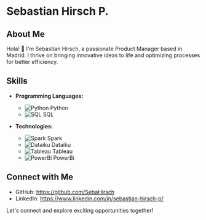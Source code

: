 # Sebastian Hirsch P.

## About Me

Hola! 👋 I'm Sebastian Hirsch, a passionate Product Manager based in Madrid. I thrive on bringing innovative ideas to life and optimizing processes for better efficiency.

## Skills

- **Programming Languages:** 
  - ![Python](https://www.python.org/static/community_logos/python-logo.png) Python
  - ![SQL](https://www.pngitem.com/pimgs/m/146-1468479_sql-logo-png-blue-sql-logo-png-transparent.png) SQL

- **Technologies:** 
  - ![Spark](https://spark.apache.org/images/spark-logo-trademark.png) Spark
  - ![Dataiku](https://www.dataiku.com/static/img/logo.svg) Dataiku
  - ![Tableau](https://www.tableau.com/sites/default/files/pages/tableau-logo-rgb.png) Tableau
  - ![PowerBi](https://upload.wikimedia.org/wikipedia/commons/c/cf/Power_bi_logo_black.svg) PowerBi

## Connect with Me

- GitHub: https://github.com/SebaHirsch
- LinkedIn: https://www.linkedin.com/in/sebastian-hirsch-p/
  
Let's connect and explore exciting opportunities together!

